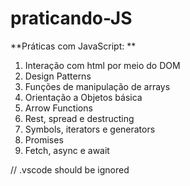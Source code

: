 # praticando-JS

**Práticas com JavaScript: **

1. Interação com html por meio do DOM
1. Design Patterns
1. Funções de manipulação de arrays
1. Orientação a Objetos básica
1. Arrow Functions
1. Rest, spread e destructing
1. Symbols, iterators e generators
1. Promises
1. Fetch, async e await

// .vscode should be ignored
